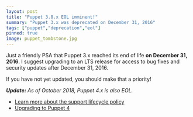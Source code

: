 ```yaml
---
layout: post
title: "Puppet 3.8.x EOL imminent!"
summary: "Puppet 3.x was deprecated on December 31, 2016"
tags: ["puppet","deprecation","eol"]
pinned: true
image: puppet_tombstone.jpg
---
```

Just a friendly PSA that Puppet 3.x reached its end of life <b><span id="warning">on December 31, 2016</span></b>.
I suggest upgrading to an LTS release for access to bug fixes and security updates
after December 31, 2016.

If you have not yet updated, you should make that a priority!

***Update:** As of October 2018, Puppet 4.x is also EOL.*

* [Learn more about the support lifecycle policy](https://puppet.com/misc/puppet-enterprise-lifecycle)
* [Upgrading to Puppet 4](https://docs.puppet.com/upgrade/upgrade_steps.html)

<script>
    var eol  = new Date(2016, 11, 31, 23, 59, 59);
    var days = Math.round((new Date() - eol) / (86400000));

    $("#warning").html(days + " days ago");
</script>
